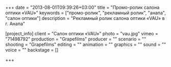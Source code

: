 +++
date = "2013-08-01T09:39:26+03:00"
title = "Промо-ролик салона оптики «VAU»"
keywords = ["промо-ролик", "рекламный ролик", "анапа", "салон оптики"]
description = "Рекламный ролик салона оптики «VAU» в г. Анапа"

[project_info]
    client = "Салон оптики «VAU»"
    photo = "vau.jpg"
    vimeo = "71498792"
    production = "Grapefilms"
    producer = ""
    scenario = ""    
    shooting = "Grapefilms"
    editing = ""
    animation = ""
    graphics = ""
    sound = ""
    voice = ""
    backstage = []

+++
